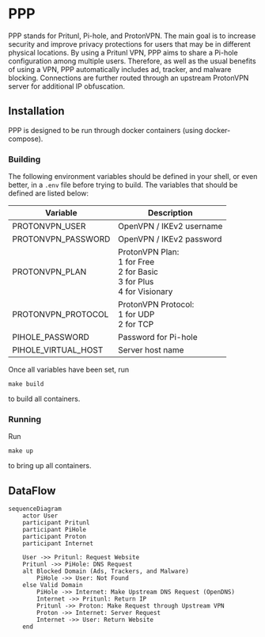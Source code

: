 # PPP
PPP stands for Pritunl, Pi-hole, and ProtonVPN. The main goal is to increase security and improve privacy protections for users that may be in different physical locations. By using a Pritunl VPN, PPP aims to share a Pi-hole configuration among multiple users. Therefore, as well as the usual benefits of using a VPN, PPP automatically includes ad, tracker, and malware blocking. Connections are further routed through an upstream ProtonVPN server for additional IP obfuscation.

## Installation
PPP is designed to be run through docker containers (using docker-compose).

### Building
The following environment variables should be defined in your shell, or even better, in a `.env` file before trying to build. The variables that should be defined are listed below:

| Variable            | Description              |
|---------------------|--------------------------|
| PROTONVPN_USER      | OpenVPN / IKEv2 username |
| PROTONVPN_PASSWORD  | OpenVPN / IKEv2 password |
| PROTONVPN_PLAN      | ProtonVPN Plan: <br> 1 for Free <br> 2 for Basic <br> 3 for Plus <br> 4 for Visionary |
| PROTONVPN_PROTOCOL  | ProtonVPN Protocol: <br> 1 for UDP <br> 2 for TCP |
| PIHOLE_PASSWORD     | Password for Pi-hole     |
| PIHOLE_VIRTUAL_HOST | Server host name         |

Once all variables have been set, run
```
make build
```
to build all containers.

### Running
Run
```
make up
```
to bring up all containers.

## DataFlow
```mermaid
sequenceDiagram
    actor User
    participant Pritunl
    participant PiHole
    participant Proton
    participant Internet

    User ->> Pritunl: Request Website
    Pritunl ->> PiHole: DNS Request
    alt Blocked Domain (Ads, Trackers, and Malware)
        PiHole ->> User: Not Found
    else Valid Domain
        PiHole ->> Internet: Make Upstream DNS Request (OpenDNS)
        Internet ->> Pritunl: Return IP
        Pritunl ->> Proton: Make Request through Upstream VPN
        Proton ->> Internet: Server Request
        Internet ->> User: Return Website
    end
```
